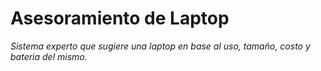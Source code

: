 ﻿# Asesoramiento de Laptop

_Sistema experto que sugiere una laptop en base al uso, tamaño, costo y bateria del mismo._
